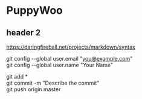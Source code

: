 # PuppyWoo

## header 2

https://daringfireball.net/projects/markdown/syntax

git config --global user.email "you@example.com"  
git config --global user.name "Your Name"  

git add *  
git commit -m "Describe the commit"  
git push origin master


